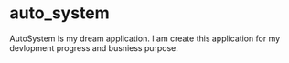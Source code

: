 # auto_system
AutoSystem Is my dream application.
I am create this application for my devlopment progress and busniess purpose.
